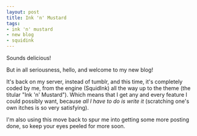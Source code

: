 ```yaml
---
layout: post
title: Ink 'n' Mustard
tags:
- ink 'n' mustard
- new blog
- squidink
---
```


Sounds delicious!

But in all seriousness, hello, and welcome to my new blog!

It's back on my server, instead of tumblr, and this time, it's completely coded
by me, from the engine (SquidInk) all the way up to the theme (the titular "Ink
'n' Mustard"). Which means that I get any and every feature I could possibly
want, because _all I have to do is write it_ (scratching one's own itches is so
very satisfying).

I'm also using this move back to spur me into getting some more posting done,
so keep your eyes peeled for more soon.
